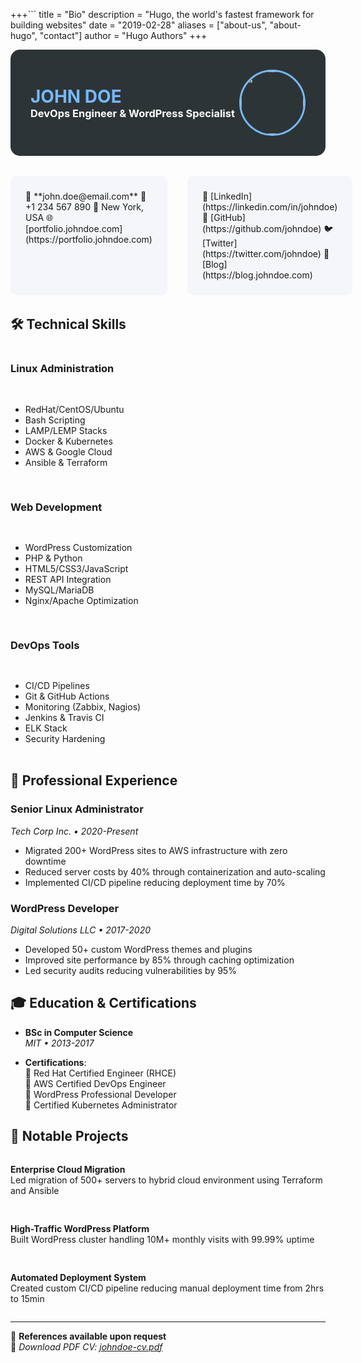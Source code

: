 +++```
title = "Bio"
description = "Hugo, the world's fastest framework for building websites"
date = "2019-02-28"
aliases = ["about-us", "about-hugo", "contact"]
author = "Hugo Authors"
+++


<div style="background-color: #2d3436; color: #ffffff; padding: 2rem; border-radius: 15px; margin-bottom: 2rem;">
  <div style="display: flex; justify-content: space-between; align-items: center;">
    <div>
      <h1 style="color: #74b9ff; margin: 0;">JOHN DOE</h1>
      <h3 style="margin: 0;">DevOps Engineer & WordPress Specialist</h3>
    </div>
    <img src="/images/profile.jpg" style="width: 100px; height: 100px; border-radius: 50%; border: 3px solid #74b9ff;">
  </div>
</div>

<div style="display: grid; grid-template-columns: 1fr 1fr; gap: 2rem; margin-bottom: 2rem;">
  <div style="background-color: #f5f6fa; padding: 1.5rem; border-radius: 10px;">
    📧 **john.doe@email.com**  
    📱 +1 234 567 890  
    📍 New York, USA  
    🌐 [portfolio.johndoe.com](https://portfolio.johndoe.com)
  </div>
  
  <div style="background-color: #f5f6fa; padding: 1.5rem; border-radius: 10px;">
    💼 [LinkedIn](https://linkedin.com/in/johndoe)  
    🐙 [GitHub](https://github.com/johndoe)  
    🐦 [Twitter](https://twitter.com/johndoe)  
    📝 [Blog](https://blog.johndoe.com)
  </div>
</div>

## 🛠 Technical Skills

<div style="display: grid; grid-template-columns: repeat(auto-fit, minmax(250px, 1fr)); gap: 1rem; margin-bottom: 2rem;">

### **Linux Administration**
- RedHat/CentOS/Ubuntu
- Bash Scripting
- LAMP/LEMP Stacks
- Docker & Kubernetes
- AWS & Google Cloud
- Ansible & Terraform

### **Web Development**
- WordPress Customization
- PHP & Python
- HTML5/CSS3/JavaScript
- REST API Integration
- MySQL/MariaDB
- Nginx/Apache Optimization

### **DevOps Tools**
- CI/CD Pipelines
- Git & GitHub Actions
- Monitoring (Zabbix, Nagios)
- Jenkins & Travis CI
- ELK Stack
- Security Hardening

</div>

## 💼 Professional Experience

### **Senior Linux Administrator**  
*Tech Corp Inc. • 2020-Present*  
- Migrated 200+ WordPress sites to AWS infrastructure with zero downtime
- Reduced server costs by 40% through containerization and auto-scaling
- Implemented CI/CD pipeline reducing deployment time by 70%

### **WordPress Developer**  
*Digital Solutions LLC • 2017-2020*  
- Developed 50+ custom WordPress themes and plugins
- Improved site performance by 85% through caching optimization
- Led security audits reducing vulnerabilities by 95%

## 🎓 Education & Certifications

- **BSc in Computer Science**  
  *MIT • 2013-2017*

- **Certifications**:  
  📜 Red Hat Certified Engineer (RHCE)  
  📜 AWS Certified DevOps Engineer  
  📜 WordPress Professional Developer  
  📜 Certified Kubernetes Administrator

## 🚀 Notable Projects

<div style="display: grid; grid-template-columns: repeat(auto-fit, minmax(300px, 1fr)); gap: 1rem;">

**Enterprise Cloud Migration**  
Led migration of 500+ servers to hybrid cloud environment using Terraform and Ansible

**High-Traffic WordPress Platform**  
Built WordPress cluster handling 10M+ monthly visits with 99.99% uptime

**Automated Deployment System**  
Created custom CI/CD pipeline reducing manual deployment time from 2hrs to 15min

</div>

---

📄 **References available upon request**  
🔗 *Download PDF CV: [johndoe-cv.pdf](/docs/johndoe-cv.pdf)*